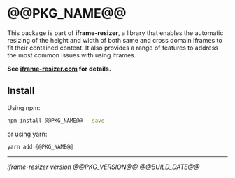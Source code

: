 [<img src="https://iframe-resizer.com/logo-full.svg" alt="" title="" style="margin-bottom: -20px">](https://iframe-resizer.com)

# @@PKG_NAME@@

This package is part of __iframe-resizer__, a library that enables the automatic resizing of the height and width of both same and cross domain iframes to fit their contained content. It also provides a range of features to address the most common issues with using iframes.

__See [iframe-resizer.com](https://iframe-resizer.com) for details.__

## Install

Using npm:

```bash
npm install @@PKG_NAME@@ --save
```

or using yarn:

```bash
yarn add @@PKG_NAME@@
```

---

_iframe-resizer version @@PKG_VERSION@@ @@BUILD_DATE@@_
